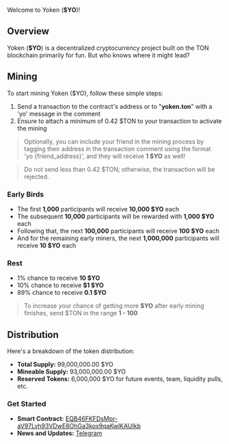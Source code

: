 Welcome to Yoken (**$YO**)!

## Overview

Yoken (**$YO**) is a decentralized cryptocurrency project built on the TON blockchain primarily for fun. But who knows where it might lead?

## Mining

To start mining Yoken ($YO), follow these simple steps:

1. Send a transaction to the contract's address or to "**yoken.ton**" with a 'yo' message in the comment
2. Ensure to attach a minimum of 0.42 $TON to your transaction to activate the mining

> Optionally, you can include your friend in the mining process by tagging their address in the transaction comment using the format 'yo&nbsp;{friend_address}', and they will receive **1 $YO** as well!

> Do not send less than 0.42 $TON; otherwise, the transaction will be rejected.

### Early Birds

- The first **1,000** participants will receive **10,000 $YO** each
- The subsequent **10,000** participants will be rewarded with **1,000 $YO** each
- Following that, the next **100,000** participants will receive **100 $YO** each
- And for the remaining early miners, the next **1,000,000** participants will receive **10 $YO** each

### Rest

- 1% chance to receive **10 $YO**
- 10% chance to receive **$1 $YO**
- 89% chance to receive **0.1 $YO**

> To increase your chance of getting more **$YO** after early mining finishes, send $TON in the range **1 - 100**

## Distribution

Here's a breakdown of the token distribution:

- **Total Supply:** 99,000,000.00 $YO
- **Mineable Supply:** 93,000,000.00 $YO
- **Reserved Tokens:** 6,000,000 $YO for future events, team, liquidity pulls, etc.

### Get Started

- **Smart Contract:** [EQB46FKFDsMpr-aV97Lvh93VDwE8OhGa3kox9qaKwlKAUIkb](https://tonviewer.com/EQB46FKFDsMpr-aV97Lvh93VDwE8OhGa3kox9qaKwlKAUIkb)
- **News and Updates:** [Telegram](https://t.me/yoken42)
